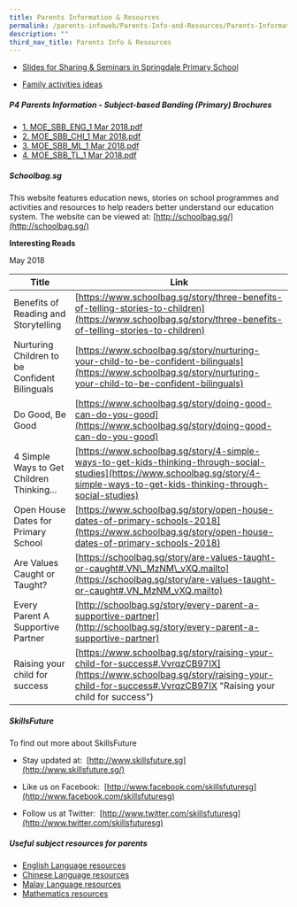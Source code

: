 ```yaml
---
title: Parents Information & Resources
permalink: /parents-infoweb/Parents-Info-and-Resources/Parents-Information-and-Resources/
description: ""
third_nav_title: Parents Info & Resources
---
```

   
*   [Slides for Sharing & Seminars in Springdale Primary School](/parents-infoweb/Parents-Info-and-Resources/Sharing-Slides-For-Seminars-and-Sharing)  
    
*   [Family activities ideas](/parents-infoweb/Parents-Info-and-Resources/Activities-For-Families)

##### P4 Parents Information - Subject-based Banding (Primary) Brochures

*   [1. MOE_SBB_ENG_1 Mar 2018.pdf](/files/1%20MOE_SBB_ENG_1%20Mar%202018.pdf)
*   [2. MOE_SBB_CHI_1 Mar 2018.pdf](/files/2%20MOE_SBB_CHI_1%20Mar%202018.pdf)
*   [3. MOE_SBB_ML_1 Mar 2018.pdf](/files/3%20MOE_SBB_ML_1%20Mar%202018.pdf)
*   [4. MOE_SBB_TL_1 Mar 2018.pdf](/files/4%20MOE_SBB_TL_1%20Mar%202018.pdf)

##### Schoolbag.sg

This website features education news, stories on school programmes and activities and resources to help readers better understand our education system. The website can be viewed at: [http://schoolbag.sg/](http://schoolbag.sg/)

**Interesting Reads**  

May 2018 



| Title |Link |
| -------- | -------- |
| Benefits of Reading and Storytelling     | [https://www.schoolbag.sg/story/three-benefits-of-telling-stories-to-children](https://www.schoolbag.sg/story/three-benefits-of-telling-stories-to-children)     |
|Nurturing Children to be Confident Bilinguals| [https://www.schoolbag.sg/story/nurturing-your-child-to-be-confident-bilinguals](https://www.schoolbag.sg/story/nurturing-your-child-to-be-confident-bilinguals)
|Do Good, Be Good|[https://www.schoolbag.sg/story/doing-good-can-do-you-good](https://www.schoolbag.sg/story/doing-good-can-do-you-good)
|4 Simple Ways to Get Children Thinking... | [https://www.schoolbag.sg/story/4-simple-ways-to-get-kids-thinking-through-social-studies](https://www.schoolbag.sg/story/4-simple-ways-to-get-kids-thinking-through-social-studies)
|Open House Dates for Primary School|[https://www.schoolbag.sg/story/open-house-dates-of-primary-schools-2018](https://www.schoolbag.sg/story/open-house-dates-of-primary-schools-2018)
|Are Values Caught or Taught?|[https://schoolbag.sg/story/are-values-taught-or-caught#.VN\_MzNM\_vXQ.mailto](https://schoolbag.sg/story/are-values-taught-or-caught#.VN_MzNM_vXQ.mailto)
|Every Parent A Supportive Partner|[http://schoolbag.sg/story/every-parent-a-supportive-partner](http://schoolbag.sg/story/every-parent-a-supportive-partner)
|Raising your child for success|[https://www.schoolbag.sg/story/raising-your-child-for-success#.VvrqzCB97IX](https://www.schoolbag.sg/story/raising-your-child-for-success#.VvrqzCB97IX "Raising your child for success")



##### SkillsFuture

To find out more about SkillsFuture  

*   Stay updated at:  [http://www.skillsfuture.sg](http://www.skillsfuture.sg/)  
    
*   Like us on Facebook:  [http://www.facebook.com/skillsfuturesg](http://www.facebook.com/skillsfuturesg)  
    
*   Follow us at Twitter:  [http://www.twitter.com/skillsfuturesg](http://www.twitter.com/skillsfuturesg)  
    


##### Useful subject resources for parents

*   [English Language resources](/curriculum/English-Language)
*   [Chinese Language resources](/curriculum/Chinese-Language)
*   [Malay Language resources](/curriculum/Malay-Language)
*   [Mathematics resources](/curriculum/Mathematics)